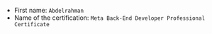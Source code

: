 - First name: `Abdelrahman`
- Name of the certification: `Meta Back-End Developer Professional Certificate`
